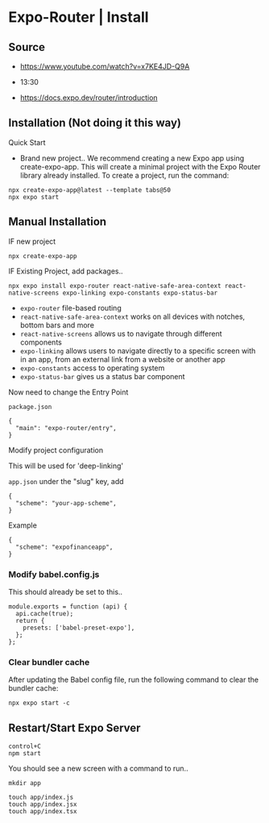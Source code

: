 # Expo-Router | Install

## Source

- https://www.youtube.com/watch?v=x7KE4JD-Q9A
- 13:30

- https://docs.expo.dev/router/introduction

## Installation (Not doing it this way)

Quick Start
- Brand new project..
We recommend creating a new Expo app using create-expo-app. This will create a minimal project with the Expo Router library already installed. To create a project, run the command:
```
npx create-expo-app@latest --template tabs@50
npx expo start
```

## Manual Installation

IF new project

```
npx create-expo-app
```

IF Existing Project, add packages..

```
npx expo install expo-router react-native-safe-area-context react-native-screens expo-linking expo-constants expo-status-bar
```

- `expo-router` file-based routing
- `react-native-safe-area-context` works on all devices with notches, bottom bars and more
- `react-native-screens` allows us to navigate through different components
- `expo-linking` allows users to navigate directly to a specific screen with in an app, from an external link from a website or another app
- `expo-constants` access to operating system
- `expo-status-bar` gives us a status bar component

Now need to change the Entry Point

`package.json`

```
{
  "main": "expo-router/entry",
}
```

Modify project configuration

This will be used for 'deep-linking'

`app.json` under the "slug" key, add
```
{
  "scheme": "your-app-scheme",
}
```

Example
```
{
  "scheme": "expofinanceapp",
}
```

### Modify babel.config.js

This should already be set to this..

```
module.exports = function (api) {
  api.cache(true);
  return {
    presets: ['babel-preset-expo'],
  };
};
```

### Clear bundler cache

After updating the Babel config file, run the following command to clear the bundler cache:

```
npx expo start -c
```

## Restart/Start Expo Server

```
control+C
npm start
```

You should see a new screen with a command to run..

```
mkdir app

touch app/index.js
touch app/index.jsx
touch app/index.tsx
```